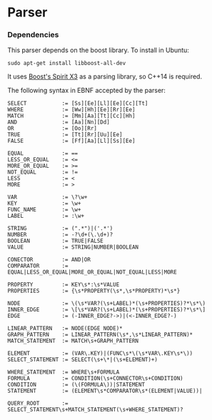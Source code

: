 # Parser

### Dependencies

This parser depends on the boost library. To install in Ubuntu:
```
sudo apt-get install libboost-all-dev
```
It uses [Boost's Spirit X3](https://www.boost.org/doc/libs/1_69_0/libs/spirit/doc/x3/html/index.html) as a parsing library, so C++14 is required.

The following syntax in EBNF accepted by the parser:
```
SELECT           := [Ss][Ee][Ll][Ee][Cc][Tt]
WHERE            := [Ww][Hh][Ee][Rr][Ee]
MATCH            := [Mm][Aa][Tt][Cc][Hh]
AND              := [Aa][Nn][Dd]
OR               := [Oo][Rr]
TRUE             := [Tt][Rr][Uu][Ee]
FALSE            := [Ff][Aa][Ll][Ss][Ee]

EQUAL            := ==
LESS_OR_EQUAL    := <=
MORE_OR_EQUAL    := >=
NOT_EQUAL        := !=
LESS             := <
MORE             := >

VAR              := \?\w+
KEY              := \w+
FUNC_NAME        := \w+
LABEL            := :\w+

STRING           := (".*")|('.*')
NUMBER           := -?\d+(\.\d+)?
BOOLEAN          := TRUE|FALSE
VALUE            := STRING|NUMBER|BOOLEAN

CONECTOR         := AND|OR
COMPARATOR       := EQUAL|LESS_OR_EQUAL|MORE_OR_EQUAL|NOT_EQUAL|LESS|MORE

PROPERTY         := KEY\s*:\s*VALUE
PROPERTIES       := {\s*PROPERTY(\s*,\s*PROPERTY)*\s*}

NODE             := \(\s*VAR?(\s+LABEL)*(\s+PROPERTIES)?*\s*\)
INNER_EDGE       := \[\s*VAR?(\s+LABEL)*(\s+PROPERTIES)?*\s*\]
EDGE             := (-INNER_EDGE?->)|(<-INNER_EDGE?-)

LINEAR_PATTERN   := NODE(EDGE NODE)*
GRAPH_PATTERN    := LINEAR_PATTERN(\s*,\s*LINEAR_PATTERN)*
MATCH_STATEMENT  := MATCH\s+GRAPH_PATTERN

ELEMENT          := (VAR\.KEY)|(FUNC\s*\(\s*VAR\.KEY\s*\))
SELECT_STATEMENT := SELECT(\s+\*|(\s+ELEMENT)+)

WHERE_STATEMENT  := WHERE\s+FORMULA
FORMULA          := CONDITION(\s+CONNECTOR\s+CONDITION)
CONDITION        := (\(FORMULA\))|STATEMENT
STATEMENT        := (ELEMENT\s*COMPARATOR\s*(ELEMENT|VALUE))|

QUERY_ROOT       := SELECT_STATEMENT\s+MATCH_STATEMENT(\s+WHERE_STATEMENT)?
```
